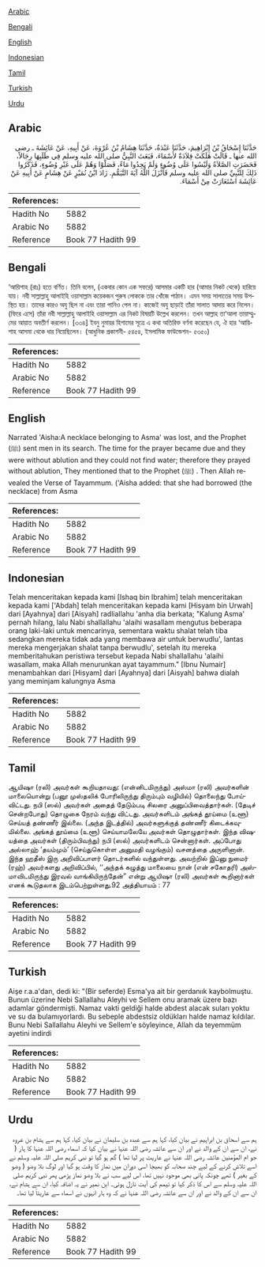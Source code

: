 [Arabic](#arabic)

[Bengali](#bengali)

[English](#english)

[Indonesian](#indonesian)

[Tamil](#tamil)

[Turkish](#turkish)

[Urdu](#urdu)

## Arabic


<div dir="rtl" lang="ar" style={{fontSize:'larger',backgroundColor:'#f8f9fa',padding:20}}>
حَدَّثَنَا إِسْحَاقُ بْنُ إِبْرَاهِيمَ، حَدَّثَنَا عَبْدَةُ، حَدَّثَنَا هِشَامُ بْنُ عُرْوَةَ، عَنْ أَبِيهِ، عَنْ عَائِشَةَ ـ رضى الله عنها ـ قَالَتْ هَلَكَتْ قِلاَدَةٌ لأَسْمَاءَ، فَبَعَثَ النَّبِيُّ صلى الله عليه وسلم فِي طَلَبِهَا رِجَالاً، فَحَضَرَتِ الصَّلاَةُ وَلَيْسُوا عَلَى وُضُوءٍ وَلَمْ يَجِدُوا مَاءً، فَصَلَّوْا وَهُمْ عَلَى غَيْرِ وُضُوءٍ، فَذَكَرُوا ذَلِكَ لِلنَّبِيِّ صلى الله عليه وسلم فَأَنْزَلَ اللَّهُ آيَةَ التَّيَمُّمِ‏.‏ زَادَ ابْنُ نُمَيْرٍ عَنْ هِشَامٍ عَنْ أَبِيهِ عَنْ عَائِشَةَ اسْتَعَارَتْ مِنْ أَسْمَاءَ‏.‏
</div>
<div style={{backgroundColor:'#f8f9fa',padding:20, marginBottom: 10}}><table> <thead> <tr> <th>References:</th> <th></th> </tr> </thead> <tbody><tr><td>Hadith No</td><td>5882</td></tr><tr><td>Arabic No</td><td>5882</td></tr><tr><td>Reference</td><td>Book 77 Hadith 99</td></tr></tbody></table></div>

## Bengali


<div dir="ltr" lang="bn" style={{fontSize:'larger',backgroundColor:'#f8f9fa',padding:20}}>
‘আয়িশাহ (রাঃ) হতে বর্ণিত। তিনি বলেন, (একবার কোন এক সফরে) আসমার একটি হার (আমার নিকট থেকে) হারিয়ে যায়। নবী সাল্লাল্লাহু আলাইহি ওয়াসাল্লাম কয়েকজন পুরুষ লোককে তার খোঁজে পাঠান। এমন সময় সালাতের সময় উপস্থিত হয়। তাদের কারও অযু ছিল না এবং তারা পানিও পেল না। কাজেই অযু ছাড়াই তাঁরা সালাত আদায় করে নিলেন। (ফিরে এসে) তাঁরা নবী সাল্লাল্লাহু আলাইহি ওয়াসাল্লাম এর নিকট বিষয়টি উল্লেখ করলেন। তখন আল্লাহ তা‘আলা তায়াম্মুমের আয়াত অবতীর্ণ করলেন। [৩৩৪] ইবনু নুমায়র হিশামের সূত্রে এ কথা অতিরিক্ত বর্ণনা করেছেন যে, ঐ হার ‘আয়িশাহ আসমা থেকে ধার নিয়েছিলেন। (আধুনিক প্রকাশনী- ৫৪৫৪, ইসলামিক ফাউন্ডেশন- ৫৩৫০)
</div>
<div style={{backgroundColor:'#f8f9fa',padding:20, marginBottom: 10}}><table> <thead> <tr> <th>References:</th> <th></th> </tr> </thead> <tbody><tr><td>Hadith No</td><td>5882</td></tr><tr><td>Arabic No</td><td>5882</td></tr><tr><td>Reference</td><td>Book 77 Hadith 99</td></tr></tbody></table></div>

## English


<div dir="ltr" lang="en" style={{fontSize:'larger',backgroundColor:'#f8f9fa',padding:20}}>
Narrated 'Aisha:A necklace belonging to Asma' was lost, and the Prophet (ﷺ) sent men in its search. The time for the prayer became due and they were without ablution and they could not find water; therefore they prayed without ablution, They mentioned that to the Prophet (ﷺ) . Then Allah revealed the Verse of Tayammum. ('Aisha added: that she had borrowed (the necklace) from Asma
</div>
<div style={{backgroundColor:'#f8f9fa',padding:20, marginBottom: 10}}><table> <thead> <tr> <th>References:</th> <th></th> </tr> </thead> <tbody><tr><td>Hadith No</td><td>5882</td></tr><tr><td>Arabic No</td><td>5882</td></tr><tr><td>Reference</td><td>Book 77 Hadith 99</td></tr></tbody></table></div>

## Indonesian


<div dir="ltr" lang="id" style={{fontSize:'larger',backgroundColor:'#f8f9fa',padding:20}}>
Telah menceritakan kepada kami [Ishaq bin Ibrahim] telah menceritakan kepada kami ['Abdah] telah menceritakan kepada kami [Hisyam bin Urwah] dari [Ayahnya] dari [Aisyah] radliallahu 'anha dia berkata; "Kalung Asma' pernah hilang, lalu Nabi shallallahu 'alaihi wasallam mengutus beberapa orang laki-laki untuk mencarinya, sementara waktu shalat telah tiba sedangkan mereka tidak ada yang membawa air untuk berwudlu', lantas mereka mengerjakan shalat tanpa berwudlu', setelah itu mereka memberitahukan peristiwa tersebut kepada Nabi shallallahu 'alaihi wasallam, maka Allah menurunkan ayat tayammum." [Ibnu Numair] menambahkan dari [Hisyam] dari [Ayahnya] dari [Aisyah] bahwa dialah yang meminjam kalungnya Asma
</div>
<div style={{backgroundColor:'#f8f9fa',padding:20, marginBottom: 10}}><table> <thead> <tr> <th>References:</th> <th></th> </tr> </thead> <tbody><tr><td>Hadith No</td><td>5882</td></tr><tr><td>Arabic No</td><td>5882</td></tr><tr><td>Reference</td><td>Book 77 Hadith 99</td></tr></tbody></table></div>

## Tamil


<div dir="ltr" lang="ta" style={{fontSize:'larger',backgroundColor:'#f8f9fa',padding:20}}>
ஆயிஷா (ரலி) அவர்கள் கூறியதாவது: (என்னிடமிருந்து) அஸ்மா (ரலி) அவர்களின் மாலையொன்று (பனூ முஸ்தலிக் போரிலிருந்து திரும்பும் வழியில்) தொலைந்து போய்விட்டது. நபி (ஸல்) அவர்கள் அதைத் தேடும்படி சிலரை அனுப்பிவைத்தார்கள். (தேடிச் சென்றபோது) தொழுகை நேரம் வந்து விட்டது. அவர்களிடம் அங்கத் தூய்மை (உளூ) செய்யத் தண்ணீர் இல்லை. (அந்த இடத்தில்) அவர்களுக்குத் தண்ணீர் கிடைக்கவுமில்லை. அங்கத் தூய்மை (உளூ) செய்யாமலேயே அவர்கள் தொழுதார்கள். இந்த விஷயத்தை அவர்கள் (திரும்பிவந்து) நபி (ஸல்) அவர்களிடம் சென்னார்கள். அப்போது அல்லாஹ் ‘தயம்மும்’ (செய்துகொள்ள அனுமதி வழங்கும்) வசனத்தை அருளினான். இந்த ஹதீஸ் இரு அறிவிப்பாளர் தொடர்களில் வந்துள்ளது. அவற்றில் இப்னு நுமைர் (ரஹ்) அவர்களது அறிவிப்பில், ‘‘அந்தக் கழுத்து மாலையை நான் (என் சகோதரி) அஸ்மாவிடமிருந்து இரவல் வாங்கியிருந்தேன்” என்று ஆயிஷா (ரலி) அவர்கள் கூறினார்கள் எனக் கூடுதலாக இடம்பெற்றுள்ளது.92 அத்தியாயம் : 77
</div>
<div style={{backgroundColor:'#f8f9fa',padding:20, marginBottom: 10}}><table> <thead> <tr> <th>References:</th> <th></th> </tr> </thead> <tbody><tr><td>Hadith No</td><td>5882</td></tr><tr><td>Arabic No</td><td>5882</td></tr><tr><td>Reference</td><td>Book 77 Hadith 99</td></tr></tbody></table></div>

## Turkish


<div dir="ltr" lang="tr" style={{fontSize:'larger',backgroundColor:'#f8f9fa',padding:20}}>
Aişe r.a.a'dan, dedi ki: "(Bir seferde) Esma'ya ait bir gerdanıık kaybolmuştu. Bunun üzerine Nebi Sallallahu Aleyhi ve Sellem onu aramak üzere bazı adamlar göndermişti. Namaz vakti geldiği halde abdest alacak suları yoktu ve su da bulamıyorlardı. Bu sebeple abdestsiz oldükları halde namaz kıldılar. Bunu Nebi Sallallahu Aleyhi ve Sellem'e söyleyince, Allah da teyemmüm ayetini indirdi
</div>
<div style={{backgroundColor:'#f8f9fa',padding:20, marginBottom: 10}}><table> <thead> <tr> <th>References:</th> <th></th> </tr> </thead> <tbody><tr><td>Hadith No</td><td>5882</td></tr><tr><td>Arabic No</td><td>5882</td></tr><tr><td>Reference</td><td>Book 77 Hadith 99</td></tr></tbody></table></div>

## Urdu


<div dir="rtl" lang="ur" style={{fontSize:'larger',backgroundColor:'#f8f9fa',padding:20}}>
ہم سے اسحاق بن ابراہیم نے بیان کیا، کہا ہم سے عبدہ بن سلیمان نے بیان کیا، کہا ہم سے ہشام بن عروہ نے، ان سے ان کے والد نے اور ان سے عائشہ رضی اللہ عنہا نے بیان کیا کہ اسماء رضی اللہ عنہا کا ہار ( جو ام المؤمنین عائشہ رضی اللہ عنہا نے عاریت پر لیا تھا ) گم ہو گیا تو نبی کریم صلی اللہ علیہ وسلم نے اسے تلاش کرنے کے لیے چند صحابہ کو بھیجا اسی دوران میں نماز کا وقت ہو گیا اور لوگ بلا وضو ( وضو کے بغیر ) تھے چونکہ پانی بھی موجود نہیں تھا، اس لیے سب نے بلا وضو نماز پڑھی پھر نبی کریم صلی اللہ علیہ وسلم سے اس کا ذکر کیا تو تیمم کی آیت نازل ہوئی۔ ابن نمیر نے یہ اضافہ کیا، ان سے ہشام نے، ان سے ان کے والد نے اور ان سے عائشہ رضی اللہ عنہا نے کہ وہ ہار انہوں نے اسماء سے عاریتاً لیا تھا۔
</div>
<div style={{backgroundColor:'#f8f9fa',padding:20, marginBottom: 10}}><table> <thead> <tr> <th>References:</th> <th></th> </tr> </thead> <tbody><tr><td>Hadith No</td><td>5882</td></tr><tr><td>Arabic No</td><td>5882</td></tr><tr><td>Reference</td><td>Book 77 Hadith 99</td></tr></tbody></table></div>